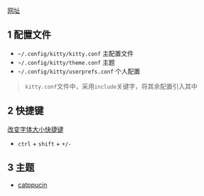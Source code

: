 [网址](https://sw.kovidgoyal.net/kitty/)

## 1  配置文件

+ `~/.config/kitty/kitty.conf` 主配置文件
+ `~/.config/kitty/theme.conf` 主题
+ `~/.config/kitty/userprefs.conf` 个人配置

> `kitty.conf`文件中，采用`include`关键字，将其余配置引入其中

## 2  快捷键

[改变字体大小快捷键](https://sw.kovidgoyal.net/kitty/conf/#font-sizes)

+ `ctrl` + `shift` + `+/-`

## 3  主题

+ [catppucin](https://github.com/catppuccin/kitty)
